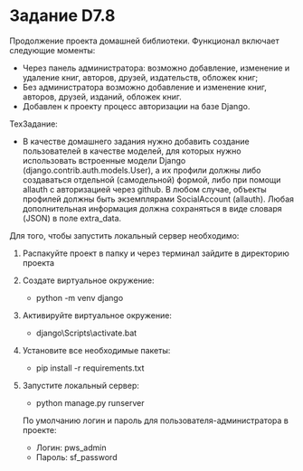# Задание D7.8

   Продолжение проекта домашней библиотеки. Функционал включает следующие моменты:

  - Через панель администратора: возможно добавление, изменение и удаление книг, авторов, друзей, издательств, обложек книг;
  - Без администратора возможно добавление и изменение книг, авторов, друзей, изданий, обложек книг.
  - Добавлен к проекту процесс авторизации на базе Django.

  ТехЗадание:
  - В качестве домашнего задания нужно добавить создание пользователей в качестве моделей, для которых нужно использовать встроенные модели Django (django.contrib.auth.models.User), а их профили должны либо создаваться отдельной (самодельной) формой, либо при помощи allauth с авторизацией через github. В любом случае, объекты профилей должны быть экземплярами SocialAccount (allauth). Любая дополнительная информация должна сохраняться в виде словаря (JSON) в поле extra_data.

Для того, чтобы запустить локальный сервер необходимо:
1) Распакуйте проект в папку и через терминал зайдите в директорию проекта
2) Создате виртуальное окружение:
   - python -m venv django
3) Активируйте виртуальное окружение:
   - django\Scripts\activate.bat
4) Установите все необходимые пакеты:
   - pip install -r requirements.txt
5) Запустите локальный сервер:
   - python manage.py runserver

   По умолчанию логин и пароль для пользователя-администратора в проекте:
   - Логин: pws_admin
   - Пароль: sf_password
